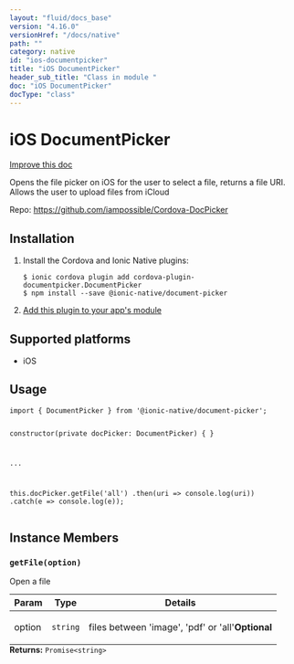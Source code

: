 ```yaml
---
layout: "fluid/docs_base"
version: "4.16.0"
versionHref: "/docs/native"
path: ""
category: native
id: "ios-documentpicker"
title: "iOS DocumentPicker"
header_sub_title: "Class in module "
doc: "iOS DocumentPicker"
docType: "class"
---
```


<h1 class="api-title">iOS DocumentPicker</h1>

<a class="improve-v2-docs" href="http://github.com/ionic-team/ionic-native/edit/master/src/@ionic-native/plugins/document-picker/index.ts#L1">
  Improve this doc
</a>







<p>Opens the file picker on iOS for the user to select a file, returns a file URI.
Allows the user to upload files from iCloud</p>


<p>Repo:
  <a href="https://github.com/iampossible/Cordova-DocPicker">
    https://github.com/iampossible/Cordova-DocPicker
  </a>
</p>


<h2><a class="anchor" name="installation" href="#installation"></a>Installation</h2>
<ol class="installation">
  <li>Install the Cordova and Ionic Native plugins:<br>
    <pre><code class="nohighlight">$ ionic cordova plugin add cordova-plugin-documentpicker.DocumentPicker
$ npm install --save @ionic-native/document-picker
</code></pre>
  </li>
  <li><a href="https://ionicframework.com/docs/native/#Add_Plugins_to_Your_App_Module">Add this plugin to your app's module</a></li>
</ol>



<h2><a class="anchor" name="platforms" href="#platforms"></a>Supported platforms</h2>
<ul>
  <li>iOS</li>
</ul>






<h2><a class="anchor" name="usage" href="#usage"></a>Usage</h2>
<pre><code class="lang-typescript">import { DocumentPicker } from &#39;@ionic-native/document-picker&#39;;

constructor(private docPicker: DocumentPicker) { }

...

this.docPicker.getFile(&#39;all&#39;)
  .then(uri =&gt; console.log(uri))
  .catch(e =&gt; console.log(e));
</code></pre>








<h2><a class="anchor" name="instance-members" href="#instance-members"></a>Instance Members</h2>
<h3><a class="anchor" name="getFile" href="#getFile"></a><code>getFile(option)</code></h3>


Open a file
<table class="table param-table" style="margin:0;">
  <thead>
  <tr>
    <th>Param</th>
    <th>Type</th>
    <th>Details</th>
  </tr>
  </thead>
  <tbody>
  <tr>
    <td>
      option</td>
    <td>
      <code>string</code>
    </td>
    <td>
      <p>files between &#39;image&#39;, &#39;pdf&#39; or &#39;all&#39;<strong class="tag">Optional</strong></p>
</td>
  </tr>
  </tbody>
</table>

<div class="return-value" markdown="1">
  <i class="icon ion-arrow-return-left"></i>
  <b>Returns:</b> <code>Promise&lt;string&gt;</code> 
</div>





